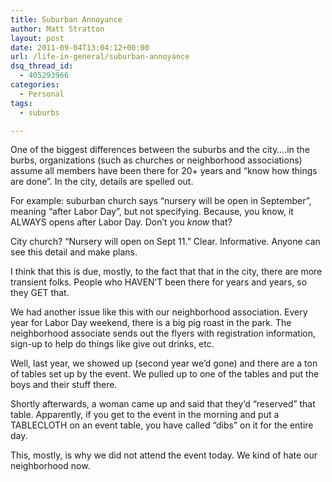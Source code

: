 ```yaml
---
title: Suburban Annoyance
author: Matt Stratton
layout: post
date: 2011-09-04T13:04:12+00:00
url: /life-in-general/suburban-annoyance
dsq_thread_id:
  - 405293966
categories:
  - Personal
tags:
  - suburbs

---
```

One of the biggest differences between the suburbs and the city&#8230;.in the burbs, organizations (such as churches or neighborhood associations) assume all members have been there for 20+ years and &#8220;know how things are done&#8221;. In the city, details are spelled out.

For example: suburban church says &#8220;nursery will be open in September&#8221;, meaning &#8220;after Labor Day&#8221;, but not specifying. Because, you know, it ALWAYS opens after Labor Day. Don&#8217;t you _know_ that?

City church? &#8220;Nursery will open on Sept 11.&#8221; Clear. Informative. Anyone can see this detail and make plans.

I think that this is due, mostly, to the fact that that in the city, there are more transient folks. People who HAVEN&#8217;T been there for years and years, so they GET that.

We had another issue like this with our neighborhood association. Every year for Labor Day weekend, there is a big pig roast in the park. The neighborhood associate sends out the flyers with registration information, sign-up to help do things like give out drinks, etc.

Well, last year, we showed up (second year we&#8217;d gone) and there are a ton of tables set up by the event. We pulled up to one of the tables and put the boys and their stuff there.

Shortly afterwards, a woman came up and said that they&#8217;d &#8220;reserved&#8221; that table. Apparently, if you get to the event in the morning and put a TABLECLOTH on an event table, you have called &#8220;dibs&#8221; on it for the entire day.

This, mostly, is why we did not attend the event today. We kind of hate our neighborhood now.